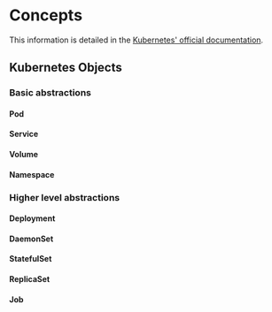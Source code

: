 # Concepts

This information is detailed in the [Kubernetes' official documentation](https://kubernetes.io/docs/concepts/).

## Kubernetes Objects

### Basic abstractions

#### Pod
#### Service
#### Volume
#### Namespace

### Higher level abstractions

#### Deployment
#### DaemonSet
#### StatefulSet
#### ReplicaSet
#### Job
